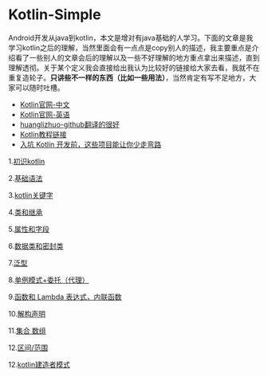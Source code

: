 # Kotlin-Simple
Android开发从java到kotlin，本文是增对有java基础的人学习。下面的文章是我学习kotlin之后的理解，当然里面会有一点点是copy别人的描述，我主要重点是介绍看了一些别人的文章会后的理解以及一些不好理解的地方重点拿出来描述，直到理解透彻。关于某个定义我会直接给出我认为比较好的链接给大家去看，我就不在重复造轮子。**只讲些不一样的东西（比如一些用法）**，当然肯定有写不足地方，大家可以随时吐槽。
- [Kotlin官网-中文](https://www.kotlincn.net/)
- [Kotlin官网-英语](https://kotlinlang.org/)
- [huanglizhuo-github翻译的很好](https://github.com/huanglizhuo/kotlin-in-chinese)
- [Kotlin教程链接](http://www.kotlindoc.cn/)
- [入坑 Kotlin 开发前，这些项目能让你少走弯路](http://news.ifeng.com/a/20170825/51755041_0.shtml)





1.[初识kotlin](https://github.com/youxin11544/Kotlin-Simple/blob/master/%E5%88%9D%E8%AF%86kotlin.md)

2.[基础语法](https://github.com/youxin11544/Kotlin-Simple/blob/master/%E5%9F%BA%E7%A1%80%E8%AF%AD%E6%B3%95.md)

3.[kotlin关键字](https://github.com/youxin11544/Kotlin-Simple/blob/master/kotlin%E5%85%B3%E9%94%AE%E5%AD%97.md)

4.[类和继承](https://github.com/youxin11544/Kotlin-learning/blob/master/%E5%B1%9E%E6%80%A7%E5%92%8C%E5%AD%97%E6%AE%B5.md)

5.[属性和字段](https://github.com/youxin11544/Kotlin-learning/blob/master/%E5%B1%9E%E6%80%A7%E5%92%8C%E5%AD%97%E6%AE%B5.md)


6.[数据类和密封类](https://github.com/youxin11544/Kotlin-learning/blob/master/%E6%95%B0%E6%8D%AE%E7%B1%BB%E5%92%8C%E5%AF%86%E5%B0%81%E7%B1%BB.md)


7.[泛型](https://github.com/youxin11544/Kotlin-learning/blob/master/%E6%B3%9B%E5%9E%8B.md)


8.[单例模式+委托（代理）](https://github.com/youxin11544/Kotlin-learning/blob/master/%E5%A7%94%E6%89%98(%E4%BB%A3%E7%90%86).md)

9.[函数和 Lambda 表达式，内联函数](https://github.com/youxin11544/Kotlin-learning/blob/master/%E5%87%BD%E6%95%B0%E5%92%8C%20Lambda%20%E8%A1%A8%E8%BE%BE%E5%BC%8F.md)

10.[解构声明](https://github.com/youxin11544/Kotlin-learning/blob/master/%E8%A7%A3%E6%9E%84%E5%A3%B0%E6%98%8E.md)

11.[集合 数组](https://github.com/youxin11544/Kotlin-learning/blob/master/%E9%9B%86%E5%90%88.md)

12.[区间/范围](https://github.com/youxin11544/Kotlin-learning/blob/master/%E5%8C%BA%E9%97%B4%E8%8C%83%E5%9B%B4.md)

12.[kotlin建造者模式](https://github.com/youxin11544/Kotlin-learning/blob/master/%E5%8C%BA%E9%97%B4%E8%8C%83%E5%9B%B4.md)


